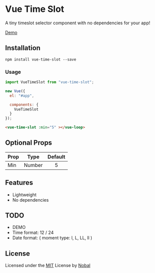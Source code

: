 # Vue Time Slot

A tiny timeslot selector component with no dependencies for your app!

[Demo]()

## Installation

`npm install vue-time-slot --save`

### Usage

```javascript
import VueTimeSlot from "vue-time-slot";

new Vue({
  el: "#app",

  components: {
    VueTimeSlot
  }
});
```

```html
<vue-time-slot :min="5" ></vue-loop>
```

## Optional Props

| Prop |  Type  | Default |
| ---- | :----: | :-----: |
| Min  | Number |    5    |

## Features

* Lightweight
* No dependencies

## TODO

* DEMO
* Time format: 12 / 24
* Date format: ( moment type: l, L, LL, ll )

## License

Licensed under the [MIT]() License by [Nobal](http://nobal.in/)
